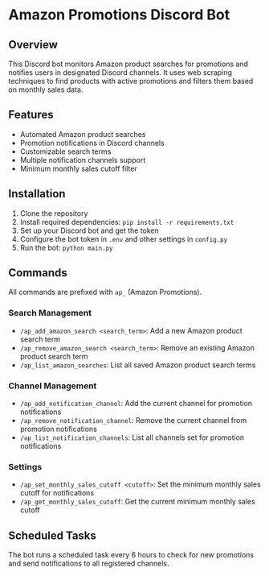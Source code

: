 # Amazon Promotions Discord Bot

## Overview

This Discord bot monitors Amazon product searches for promotions and notifies users in designated Discord channels. It
uses web scraping techniques to find products with active promotions and filters them based on monthly sales data.

## Features

- Automated Amazon product searches
- Promotion notifications in Discord channels
- Customizable search terms
- Multiple notification channels support
- Minimum monthly sales cutoff filter

## Installation

1. Clone the repository
2. Install required dependencies: `pip install -r requirements.txt`
3. Set up your Discord bot and get the token
4. Configure the bot token in `.env` and other settings in `config.py`
5. Run the bot: `python main.py`

## Commands

All commands are prefixed with `ap_` (Amazon Promotions).

### Search Management

- `/ap_add_amazon_search <search_term>`: Add a new Amazon product search term
- `/ap_remove_amazon_search <search_term>`: Remove an existing Amazon product search term
- `/ap_list_amazon_searches`: List all saved Amazon product search terms

### Channel Management

- `/ap_add_notification_channel`: Add the current channel for promotion notifications
- `/ap_remove_notification_channel`: Remove the current channel from promotion notifications
- `/ap_list_notification_channels`: List all channels set for promotion notifications

### Settings

- `/ap_set_monthly_sales_cutoff <cutoff>`: Set the minimum monthly sales cutoff for notifications
- `/ap_get_monthly_sales_cutoff`: Get the current minimum monthly sales cutoff

## Scheduled Tasks

The bot runs a scheduled task every 6 hours to check for new promotions and send notifications to all registered
channels.